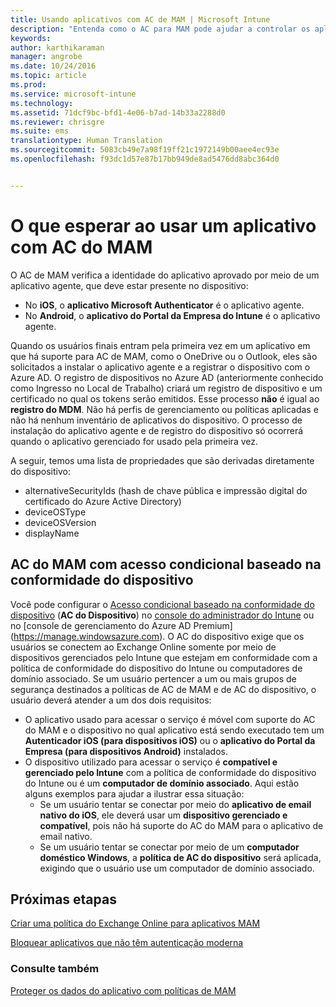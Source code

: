 ```yaml
---
title: Usando aplicativos com AC de MAM | Microsoft Intune
description: "Entenda como o AC para MAM pode ajudar a controlar os aplicativos que têm acesso aos serviços do O365."
keywords: 
author: karthikaraman
manager: angrobe
ms.date: 10/24/2016
ms.topic: article
ms.prod: 
ms.service: microsoft-intune
ms.technology: 
ms.assetid: 71dcf9bc-bfd1-4e06-b7ad-14b33a2288d0
ms.reviewer: chrisgre
ms.suite: ems
translationtype: Human Translation
ms.sourcegitcommit: 5083cb49e7a98f19ff21c1972149b00aee4ec93e
ms.openlocfilehash: f93dc1d57e87b17bb949de8ad5476dd8abc364d0


---
```

# O que esperar ao usar um aplicativo com AC do MAM
O AC de MAM verifica a identidade do aplicativo aprovado por meio de um aplicativo agente, que deve estar presente no dispositivo:
*  No **iOS**, o **aplicativo Microsoft Authenticator** é o aplicativo agente.
* No **Android**, o **aplicativo do Portal da Empresa do Intune** é o aplicativo agente. 

Quando os usuários finais entram pela primeira vez em um aplicativo em que há suporte para AC de MAM, como o OneDrive ou o Outlook, eles são solicitados a instalar o aplicativo agente e a registrar o dispositivo com o Azure AD. O registro de dispositivos no Azure AD (anteriormente conhecido como Ingresso no Local de Trabalho) criará um registro de dispositivo e um certificado no qual os tokens serão emitidos.  Esse processo **não** é igual ao **registro do MDM**. Não há perfis de gerenciamento ou políticas aplicadas e não há nenhum inventário de aplicativos do dispositivo.  O processo de instalação do aplicativo agente e de registro do dispositivo só ocorrerá quando o aplicativo gerenciado for usado pela primeira vez.

A seguir, temos uma lista de propriedades que são derivadas diretamente do dispositivo:

* alternativeSecurityIds (hash de chave pública e impressão digital do certificado do Azure Active Directory)
* deviceOSType
* deviceOSVersion
* displayName


## AC do MAM com acesso condicional baseado na conformidade do dispositivo  

Você pode configurar o [Acesso condicional baseado na conformidade do dispositivo](restrict-access-to-email-and-o365-services-with-microsoft-intune.md) (**AC do Dispositivo**) no [console do administrador do Intune](https://manage.microsoft.com) ou no [console de gerenciamento do Azure AD Premium] (https://manage.windowsazure.com). O AC do dispositivo exige que os usuários se conectem ao Exchange Online somente por meio de dispositivos gerenciados pelo Intune que estejam em conformidade com a política de conformidade do dispositivo do Intune ou computadores de domínio associado.  Se um usuário pertencer a um ou mais grupos de segurança destinados a políticas de AC de MAM e de AC do dispositivo, o usuário deverá atender a um dos dois requisitos:
* O aplicativo usado para acessar o serviço é móvel com suporte do AC do MAM e o dispositivo no qual aplicativo está sendo executado tem um **Autenticador iOS (para dispositivos iOS)** ou o **aplicativo do Portal da Empresa (para dispositivos Android)** instalados.
* O dispositivo utilizado para acessar o serviço é **compatível e gerenciado pelo Intune** com a política de conformidade do dispositivo do Intune ou é um **computador de domínio associado**.  Aqui estão alguns exemplos para ajudar a ilustrar essa situação:
  * Se um usuário tentar se conectar por meio do **aplicativo de email nativo do iOS**, ele deverá usar um **dispositivo gerenciado e compatível**, pois não há suporte do AC do MAM para o aplicativo de email nativo.
  * Se um usuário tentar se conectar por meio de um **computador doméstico Windows**, a **política de AC do dispositivo** será aplicada, exigindo que o usuário use um computador de domínio associado.




## Próximas etapas
[Criar uma política do Exchange Online para aplicativos MAM](mam-ca-for-exchange-online.md)

[Bloquear aplicativos que não têm autenticação moderna](block-apps-with-no-modern-authentication.md)

### Consulte também

[Proteger os dados do aplicativo com políticas de MAM](protect-app-data-using-mobile-app-management-policies-with-microsoft-intune.md)



<!--HONumber=Oct16_HO4-->



